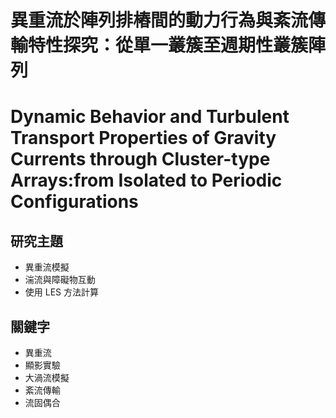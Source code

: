 # 異重流於陣列排樁間的動力行為與紊流傳輸特性探究：從單一叢簇至週期性叢簇陣列
# Dynamic Behavior and Turbulent Transport Properties of Gravity Currents through Cluster-type Arrays:from Isolated to Periodic Configurations

## 研究主題
- 異重流模擬
- 湍流與障礙物互動
- 使用 LES 方法計算

## 關鍵字
- 異重流
- 顯影實驗
- 大渦流模擬
- 紊流傳輸
- 流固偶合
